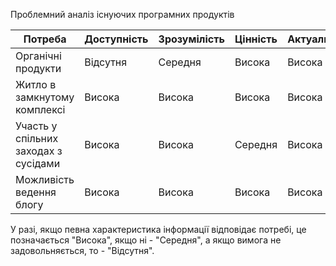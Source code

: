 Проблемний аналіз існуючих програмних продуктів

| Потреба                          | Доступність | Зрозумілість | Цінність | Актуальність |
|----------------------------------|-------------|--------------|----------|--------------|
| Органічні продукти 	              |    Відсутня	|   Середня	  |   Висока	|   Висока
|Житло в замкнутому комплексі 	     |   Висока	  |   Висока	  |     Висока|	   Висока
|Участь у спільних заходах з сусідами	|Висока	    | Висока	    |   Середня	| Висока
|Можливість ведення блогу            	|Висока	    | Висока	    |   Висока	|   Висока 

У разі, якщо певна характеристика інформації відповідає потребі, це позначається "Висока", якщо ні - "Середня", а якщо вимога не задовольняється, то - "Відсутня". 
